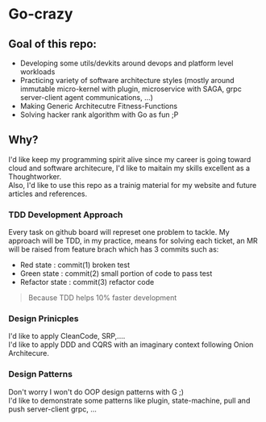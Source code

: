 # Go-crazy

## Goal of this repo:  
- Developing some utils/devkits around devops and platform level workloads
- Practicing variety of software architecture styles (mostly around immutable micro-kernel with plugin, microservice with SAGA, grpc server-client agent communications, ...)
- Making Generic Architecutre Fitness-Functions
- Solving hacker rank algorithm with Go as fun ;P

## Why?  
I'd like keep my programming spirit alive since my career is going toward cloud and software architecure, I'd like to maitain my skills excellent as a Thoughtworker.  
Also, I'd like to use this repo as a trainig material for my website and future articles and references.

### TDD Development Approach
Every task on github board will represet one problem to tackle.
My approach will be TDD, in my practice, means for solving each ticket, an MR will be raised from feature brach which has 3 commits such as:  
  - Red state      : commit(1) broken test
  - Green state    : commit(2) small portion of code to pass test
  - Refactor state : commit(3) refactor code  

> Because TDD helps 10% faster development

### Design Prinicples  
I'd like to apply CleanCode, SRP,....  
I'd like to apply DDD and CQRS with an imaginary context following Onion Architecure.

### Design Patterns 
Don't worry I won't do OOP design patterns with G ;)    
I'd like to demonstrate some patterns like plugin, state-machine, pull and push server-client grpc, ...
